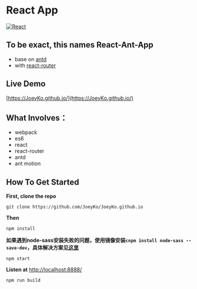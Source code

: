 # React App
[![React](http://www.runoob.com/wp-content/uploads/2016/02/react.png)](https://facebook.github.io/react/)

## To be exact, this names React-Ant-App
  -  base on [antd](https://ant.design/)
  -  with [react-router](https://github.com/ReactTraining/react-router)

## Live Demo
[https://JoeyKo.github.io/](https://JoeyKo.github.io/)

## What Involves：
-  webpack
-  es6
-  react
-  react-router
-  antd
-  ant motion

## How To Get Started

**First, clone the repo**

```
git clone https://github.com/JoeyKo/JoeyKo.github.io
```

**Then**
```
npm install
```
**如果遇到node-sass安装失败的问题，使用镜像安装```cnpm install node-sass --save-dev```，具体解决方案见[这里](http://blog.csdn.net/gx15366039985/article/details/53535081)**
```
npm start
```
**Listen at** [http://localhost:8888/](http://localhost:8888/)
```
npm run build
```
